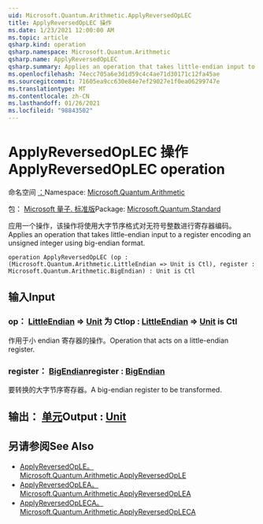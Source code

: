 ```yaml
---
uid: Microsoft.Quantum.Arithmetic.ApplyReversedOpLEC
title: ApplyReversedOpLEC 操作
ms.date: 1/23/2021 12:00:00 AM
ms.topic: article
qsharp.kind: operation
qsharp.namespace: Microsoft.Quantum.Arithmetic
qsharp.name: ApplyReversedOpLEC
qsharp.summary: Applies an operation that takes little-endian input to a register encoding an unsigned integer using big-endian format.
ms.openlocfilehash: 74ecc705a6e3d1d59c4c4ae71d30171c12fa45ae
ms.sourcegitcommit: 71605ea9cc630e84e7ef29027e1f0ea06299747e
ms.translationtype: MT
ms.contentlocale: zh-CN
ms.lasthandoff: 01/26/2021
ms.locfileid: "98843502"
---
```

# <a name="applyreversedoplec-operation"></a><span data-ttu-id="8328c-102">ApplyReversedOpLEC 操作</span><span class="sxs-lookup"><span data-stu-id="8328c-102">ApplyReversedOpLEC operation</span></span>

<span data-ttu-id="8328c-103">命名空间 [：](xref:Microsoft.Quantum.Arithmetic)</span><span class="sxs-lookup"><span data-stu-id="8328c-103">Namespace: [Microsoft.Quantum.Arithmetic](xref:Microsoft.Quantum.Arithmetic)</span></span>

<span data-ttu-id="8328c-104">包： [Microsoft 量子. 标准版](https://nuget.org/packages/Microsoft.Quantum.Standard)</span><span class="sxs-lookup"><span data-stu-id="8328c-104">Package: [Microsoft.Quantum.Standard](https://nuget.org/packages/Microsoft.Quantum.Standard)</span></span>


<span data-ttu-id="8328c-105">应用一个操作，该操作将使用大字节序格式对无符号整数进行寄存器编码。</span><span class="sxs-lookup"><span data-stu-id="8328c-105">Applies an operation that takes little-endian input to a register encoding an unsigned integer using big-endian format.</span></span>

```qsharp
operation ApplyReversedOpLEC (op : (Microsoft.Quantum.Arithmetic.LittleEndian => Unit is Ctl), register : Microsoft.Quantum.Arithmetic.BigEndian) : Unit is Ctl
```


## <a name="input"></a><span data-ttu-id="8328c-106">输入</span><span class="sxs-lookup"><span data-stu-id="8328c-106">Input</span></span>

### <a name="op--littleendian--unit--is-ctl"></a><span data-ttu-id="8328c-107">op： [LittleEndian](xref:Microsoft.Quantum.Arithmetic.LittleEndian) => [Unit](xref:microsoft.quantum.lang-ref.unit)  为 Ctl</span><span class="sxs-lookup"><span data-stu-id="8328c-107">op : [LittleEndian](xref:Microsoft.Quantum.Arithmetic.LittleEndian) => [Unit](xref:microsoft.quantum.lang-ref.unit)  is Ctl</span></span>

<span data-ttu-id="8328c-108">作用于小 endian 寄存器的操作。</span><span class="sxs-lookup"><span data-stu-id="8328c-108">Operation that acts on a little-endian register.</span></span>


### <a name="register--bigendian"></a><span data-ttu-id="8328c-109">register： [BigEndian](xref:Microsoft.Quantum.Arithmetic.BigEndian)</span><span class="sxs-lookup"><span data-stu-id="8328c-109">register : [BigEndian](xref:Microsoft.Quantum.Arithmetic.BigEndian)</span></span>

<span data-ttu-id="8328c-110">要转换的大字节序寄存器。</span><span class="sxs-lookup"><span data-stu-id="8328c-110">A big-endian register to be transformed.</span></span>



## <a name="output--unit"></a><span data-ttu-id="8328c-111">输出： [单元](xref:microsoft.quantum.lang-ref.unit)</span><span class="sxs-lookup"><span data-stu-id="8328c-111">Output : [Unit](xref:microsoft.quantum.lang-ref.unit)</span></span>



## <a name="see-also"></a><span data-ttu-id="8328c-112">另请参阅</span><span class="sxs-lookup"><span data-stu-id="8328c-112">See Also</span></span>

- [<span data-ttu-id="8328c-113">ApplyReversedOpLE。</span><span class="sxs-lookup"><span data-stu-id="8328c-113">Microsoft.Quantum.Arithmetic.ApplyReversedOpLE</span></span>](xref:Microsoft.Quantum.Arithmetic.ApplyReversedOpLE)
- [<span data-ttu-id="8328c-114">ApplyReversedOpLEA。</span><span class="sxs-lookup"><span data-stu-id="8328c-114">Microsoft.Quantum.Arithmetic.ApplyReversedOpLEA</span></span>](xref:Microsoft.Quantum.Arithmetic.ApplyReversedOpLEA)
- [<span data-ttu-id="8328c-115">ApplyReversedOpLECA。</span><span class="sxs-lookup"><span data-stu-id="8328c-115">Microsoft.Quantum.Arithmetic.ApplyReversedOpLECA</span></span>](xref:Microsoft.Quantum.Arithmetic.ApplyReversedOpLECA)
